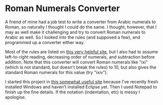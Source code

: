 # Roman Numerals Converter

A friend of mine had a job test to write a converter from Arabic numerals to Roman, so naturally I thought I could do the same.
I thought, however, that I may as well make it challenging and try to convert Roman numerals to Arabic as well. So I looked into
the rules (and supposed a few), and programmed up a converter either way.

Most of the rules are listed on [this very helpful site](http://www.free-online-calculator-use.com/roman-numeral-converter.html), 
but I also had to assume left-to-right reading, decreasing order of numerals, and subtraction before addition.
Note that this converter will convert Roman numerals like "ixi" (which is not standard, but doesn't break the rules) to 10, but also 
gives the standard Roman numerals for this value (try "ixiv").

I started this project in [this somewhat useful site](http://www.tutorialspoint.com/compile_java_online.php) because I've recently 
fresh installed Windows and haven't installed Eclipse yet. Then I used Notepad to finish up the fine details. If the notation
(indentation, etc) is messy I apologise.